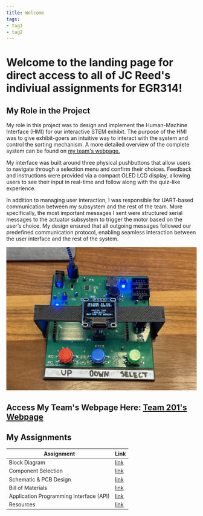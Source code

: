 ```yaml
---
title: Welcome
tags:
- tag1
- tag2
---
```


# __Welcome to the landing page for direct access to all of JC Reed's indiviual assignments for EGR314!__

## __My Role in the Project__
My role in this project was to design and implement the Human-Machine Interface (HMI) for our interactive STEM exhibit. The purpose of the HMI was to give exhibit-goers an intuitive way to interact with the system and control the sorting mechanism. A more detailed overview of the complete system can be found on [my team's webpage.](https://asu-egr314-2025-s-201.github.io/)

My interface was built around three physical pushbuttons that allow users to navigate through a selection menu and confirm their choices. Feedback and instructions were provided via a compact OLED LCD display, allowing users to see their input in real-time and follow along with the quiz-like experience.

In addition to managing user interaction, I was responsible for UART-based communication between my subsystem and the rest of the team. More specifically, the most important messages I sent were structured serial messages to the actuator subsystem to trigger the motor based on the user’s choice. My design ensured that all outgoing messages followed our predefined communication protocol, enabling seamless interaction between the user interface and the rest of the system.

![JC Reed - Final Subsystem Design](static/images/JC%20Reed%20-%20Final%20Subsystem.jpg)

## __Access My Team's Webpage Here: [Team 201's Webpage](https://asu-egr314-2025-s-201.github.io/)__

## __My Assignments__
Assignment | Link
-----|------------
Block Diagram   | [link](https://jcmreed.github.io/Block%20Diagram/)
Component Selection | [link](https://jcmreed.github.io/Component%20Selection/)
Schematic & PCB Design | [link](https://jcmreed.github.io/Schematic%20&%20PCB%20Design/)
Bill of Materials | [link](https://jcmreed.github.io/Bill%20of%20Materials/)
Application Programming Interface (API) | [link](https://jcmreed.github.io/Application%20Programming%20Interface%20(API))
Resources | [link](https://jcmreed.github.io/Resources/)